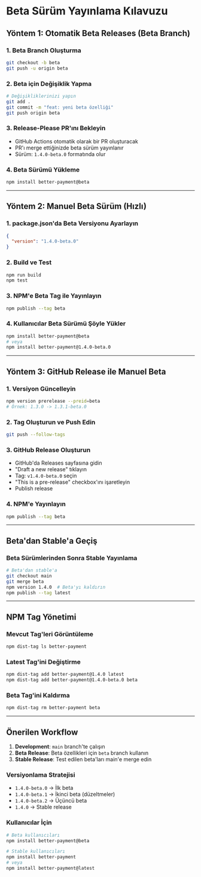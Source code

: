 # Beta Sürüm Yayınlama Kılavuzu

## Yöntem 1: Otomatik Beta Releases (Beta Branch)

### 1. Beta Branch Oluşturma

```bash
git checkout -b beta
git push -u origin beta
```

### 2. Beta için Değişiklik Yapma

```bash
# Değişikliklerinizi yapın
git add .
git commit -m "feat: yeni beta özelliği"
git push origin beta
```

### 3. Release-Please PR'ını Bekleyin

- GitHub Actions otomatik olarak bir PR oluşturacak
- PR'ı merge ettiğinizde beta sürüm yayınlanır
- Sürüm: `1.4.0-beta.0` formatında olur

### 4. Beta Sürümü Yükleme

```bash
npm install better-payment@beta
```

---

## Yöntem 2: Manuel Beta Sürüm (Hızlı)

### 1. package.json'da Beta Versiyonu Ayarlayın

```json
{
  "version": "1.4.0-beta.0"
}
```

### 2. Build ve Test

```bash
npm run build
npm test
```

### 3. NPM'e Beta Tag ile Yayınlayın

```bash
npm publish --tag beta
```

### 4. Kullanıcılar Beta Sürümü Şöyle Yükler

```bash
npm install better-payment@beta
# veya
npm install better-payment@1.4.0-beta.0
```

---

## Yöntem 3: GitHub Release ile Manuel Beta

### 1. Versiyon Güncelleyin

```bash
npm version prerelease --preid=beta
# Örnek: 1.3.0 -> 1.3.1-beta.0
```

### 2. Tag Oluşturun ve Push Edin

```bash
git push --follow-tags
```

### 3. GitHub Release Oluşturun

- GitHub'da Releases sayfasına gidin
- "Draft a new release" tıklayın
- Tag: `v1.4.0-beta.0` seçin
- "This is a pre-release" checkbox'ını işaretleyin
- Publish release

### 4. NPM'e Yayınlayın

```bash
npm publish --tag beta
```

---

## Beta'dan Stable'a Geçiş

### Beta Sürümlerinden Sonra Stable Yayınlama

```bash
# Beta'dan stable'a
git checkout main
git merge beta
npm version 1.4.0  # Beta'yı kaldırın
npm publish --tag latest
```

---

## NPM Tag Yönetimi

### Mevcut Tag'leri Görüntüleme

```bash
npm dist-tag ls better-payment
```

### Latest Tag'ini Değiştirme

```bash
npm dist-tag add better-payment@1.4.0 latest
npm dist-tag add better-payment@1.4.0-beta.0 beta
```

### Beta Tag'ini Kaldırma

```bash
npm dist-tag rm better-payment beta
```

---

## Önerilen Workflow

1. **Development**: `main` branch'te çalışın
2. **Beta Release**: Beta özellikleri için `beta` branch kullanın
3. **Stable Release**: Test edilen beta'ları main'e merge edin

### Versiyonlama Stratejisi

- `1.4.0-beta.0` → İlk beta
- `1.4.0-beta.1` → İkinci beta (düzeltmeler)
- `1.4.0-beta.2` → Üçüncü beta
- `1.4.0` → Stable release

### Kullanıcılar İçin

```bash
# Beta kullanıcıları
npm install better-payment@beta

# Stable kullanıcıları
npm install better-payment
# veya
npm install better-payment@latest
```
